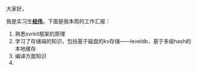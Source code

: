 大家好，

我是实习生<u>**经伟**</u>，下面是我本周的工作汇报：



1. 熟悉svrkit框架的原理
2. 学习了存储端的知识，包括基于磁盘的kv存储——leveldb，基于多级hash的本地缓存
3. 编译方面知识
4. 

